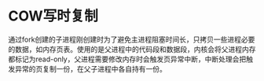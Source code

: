 # COW写时复制
通过fork创建的子进程刚创建时为了避免主进程阻塞时间长，只拷贝一些进程必要的数据，如内存页表。使用的是父进程中的代码段和数据段，内核会将父进程内存都标记为read-only，父进程需要修改内存时会触发页异常中断，中断处理会把触发异常的页复制一份，在父子进程中各自持有一份。